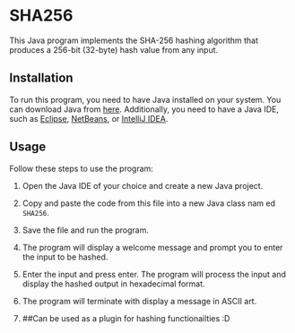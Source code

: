 # SHA256

This Java program implements the SHA-256 hashing algorithm that produces a 256-bit (32-byte) hash value from any input. 

## Installation  
  
To run this program, you need to have Java installed on your system. You can download Java from [here](https://www.oracle.com/java/technologies/javase-downloads.html). Additionally, you need to have a Java IDE, such as [Eclipse](https://www.eclipse.org/downloads/), [NetBeans](https://netbeans.apache.org/download/index.html), or [IntelliJ IDEA](https://www.jetbrains.com/idea/download/). 

## Usage 

Follow these steps to use the program:  

1. Open the Java IDE of your choice and create a new Java project.
2. Copy and paste the code from this file into a new Java class nam ed `SHA256`.
3. Save the file and run the program.
4. The program will display a welcome message and prompt you to enter the input to be hashed.
5. Enter the input and press enter. The program will process the input and display the hashed output in hexadecimal format. 
6. The program will terminate with display a message in ASCII art.

7. ##Can be used as a plugin for hashing functionailties :D

